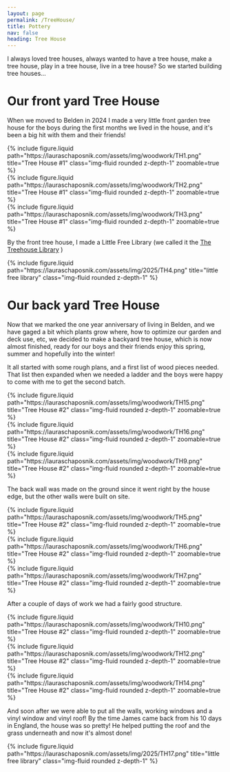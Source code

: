 ```yaml
---
layout: page
permalink: /TreeHouse/
title: Pottery
nav: false
heading: Tree House
---
```


I always loved tree houses, always wanted to have a tree house, make a tree house, play in a tree house, live in a tree house? So we started building tree houses... 

<h1 id="Tree House #1"> Our front yard Tree House </h1>

When we moved to Belden in 2024 I made a very little front garden tree house for the boys during the first months we lived in the house, and it's been a big hit with them and their friends! 

<div class="row">
    <div class="col-sm mt-3 mt-md-0">
        {% include  figure.liquid path="https://lauraschaposnik.com/assets/img/woodwork/TH1.png" title="Tree House #1" class="img-fluid rounded z-depth-1" zoomable=true %}
    </div>
    <div class="col-sm mt-3 mt-md-0">
        {% include  figure.liquid path="https://lauraschaposnik.com/assets/img/woodwork/TH2.png" title="Tree House #1" class="img-fluid rounded z-depth-1" zoomable=true %}
    </div>
        <div class="col-sm mt-3 mt-md-0">
        {% include  figure.liquid path="https://lauraschaposnik.com/assets/img/woodwork/TH3.png" title="Tree House #1" class="img-fluid rounded z-depth-1" zoomable=true %}
    </div>
</div>

By the front tree house, I made a Little Free Library (we called it the <a href="https://www.thetreehouselibrary.com/">The Treehouse Library</a> )

 <div class="row">
    <div class="col-sm mt-3 mt-md-0">
 {% include figure.liquid path="https://lauraschaposnik.com/assets/img/2025/TH4.png" title="little free library" class="img-fluid rounded z-depth-1" %}
     </div>
</div>


<h1 id="Tree House #2"> Our back yard Tree House </h1>

Now that we marked the one year anniversary of living in Belden, and we have gaged a bit which plants grow where, how to optimize our garden and deck use, etc, we decided to make a backyard tree house, which is now almost finished, ready for our boys and their friends enjoy this spring, summer and hopefully into the winter! 

 It all started with some rough plans, and a first list of wood pieces needed. That list then expanded when we needed a ladder and the boys were happy to come with me to get the second batch. 
 
<div class="row">
    <div class="col-sm mt-3 mt-md-0">
        {% include  figure.liquid path="https://lauraschaposnik.com/assets/img/woodwork/TH15.png" title="Tree House #2" class="img-fluid rounded z-depth-1" zoomable=true %}
    </div>
    <div class="col-sm mt-3 mt-md-0">
        {% include  figure.liquid path="https://lauraschaposnik.com/assets/img/woodwork/TH16.png" title="Tree House #2" class="img-fluid rounded z-depth-1" zoomable=true %}
    </div>
        <div class="col-sm mt-3 mt-md-0">
        {% include  figure.liquid path="https://lauraschaposnik.com/assets/img/woodwork/TH9.png" title="Tree House #2" class="img-fluid rounded z-depth-1" zoomable=true %}
    </div>
</div>

The back wall was made on the ground since it went right by the house edge, but the other walls were built on site. 


<div class="row">
    <div class="col-sm mt-3 mt-md-0">
        {% include  figure.liquid path="https://lauraschaposnik.com/assets/img/woodwork/TH5.png" title="Tree House #2" class="img-fluid rounded z-depth-1" zoomable=true %}
    </div>
    <div class="col-sm mt-3 mt-md-0">
        {% include  figure.liquid path="https://lauraschaposnik.com/assets/img/woodwork/TH6.png" title="Tree House #2" class="img-fluid rounded z-depth-1" zoomable=true %}
    </div>
        <div class="col-sm mt-3 mt-md-0">
        {% include  figure.liquid path="https://lauraschaposnik.com/assets/img/woodwork/TH7.png" title="Tree House #2" class="img-fluid rounded z-depth-1" zoomable=true %}
    </div>
</div>

After a couple of days of work we had a fairly good structure. 

<div class="row">
    <div class="col-sm mt-3 mt-md-0">
        {% include  figure.liquid path="https://lauraschaposnik.com/assets/img/woodwork/TH10.png" title="Tree House #2" class="img-fluid rounded z-depth-1" zoomable=true %}
    </div>
    <div class="col-sm mt-3 mt-md-0">
        {% include  figure.liquid path="https://lauraschaposnik.com/assets/img/woodwork/TH12.png" title="Tree House #2" class="img-fluid rounded z-depth-1" zoomable=true %}
    </div>
        <div class="col-sm mt-3 mt-md-0">
        {% include  figure.liquid path="https://lauraschaposnik.com/assets/img/woodwork/TH14.png" title="Tree House #2" class="img-fluid rounded z-depth-1" zoomable=true %}
    </div>
</div>


And soon after we were able to put all the walls, working windows and a vinyl window and vinyl roof!  By the time James came back from his 10 days in England, the house was so pretty! He helped putting the roof and the grass underneath and now it's almost done!


 <div class="row">
    <div class="col-sm mt-3 mt-md-0">
 {% include figure.liquid path="https://lauraschaposnik.com/assets/img/2025/TH17.png" title="little free library" class="img-fluid rounded z-depth-1" %}
     </div>
</div>
